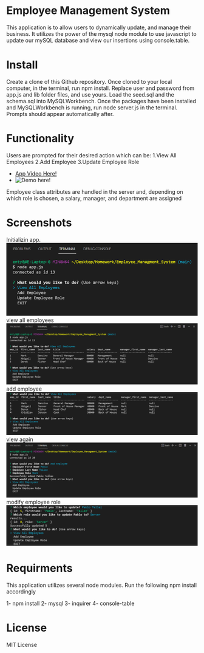 # Employee Management System

This application is to allow users to dynamically update, and manage their business. It utilizes the power of the mysql node module to use javascript to update our mySQL database and view our insertions using console.table.

# Install
Create a clone of this Github repository.
Once cloned to your local computer, in the terminal, run npm install.
Replace user and password from app.js and lib folder files, and use yours.
Load the seed.sql and the schema.sql into MySQLWorkbench.
Once the packages have been installed and MySQLWorkbench is running, run node server.js in the terminal. Prompts should appear automatically after.
# Functionality
Users are prompted for their desired action which can be:
1.View All Employees
2.Add Employee
3.Update Employee Role

- [App Video Here!](https://drive.google.com/file/d/16EEvR27-bMKTEqctHK63k4PXuhUbbT87/view)
- ![Demo here!](./assets/images/ems.gif)


Employee class attributes are handled in the server and, depending on which role is chosen, a salary, manager, and department are assigned
# Screenshots
  Initializin app.
<img src= "./assets/images/node.png">
  view all employees
   <img src= "./assets/images/node2.png">
   add employee
    <img src= "./assets/images/node3.png">
    view again
     <img src= "./assets/images/node4.png">
     modify employee role
      <img src= "./assets/images/node5.png">
# Requirments
This application utilizes several node modules. Run the following npm install accordingly

1- npm install
2- mysql 
3- inquirer 
4- console-table
# License
MIT License
